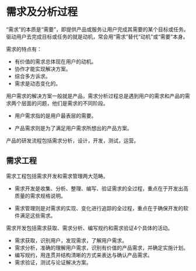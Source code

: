 # 需求及分析过程

“需求”的本质是“需要”，即提供产品或服务让用户完成其需要的某个目标或任务。驱动用户去完成目标或任务的就是动机，常会用“需求”替代“动机”或“需要”本身。

需求的特点有：

- 有价值的需求总体现在用户的动机。
- 协作才能实现解决方案。
- 综合多方诉求。
- 需求是动态变化的。

用户需求的解决方案一般就是产品，需求分析过程总是遇到用户的需求和产品的需求两个层面的问题，他们是需求的不同阶段。

- 用户需求指的是用户最表层的需要。

- 产品需求则是为了满足用户需求所想出的产品方案。

产品的研发流程包括需求分析，设计，开发，测试，运营。

## 需求工程

需求工程包括需求开发和需求管理两大范畴。

- 需求开发是收集、分析、整理、编写、验证需求的全过程，重点在于开发出高质量的需求规格说明。

- 需求管理则是对需求的实现、变化进行追踪的全过程，重点在于确保开发的软件满足这些需求。

需求开发包括需求获取、需求分析、编写规约和需求验证4个具体的活动。

- 需求获取，识别用户，发现需求，了解用户需求。
- 需求分析，准确的理解用户需求，识别有价值的产品需求，并确定实施计划。
- 编写规约，用连贯并结构清晰的方式来表达与确认产品需求。
- 需求验证，测试与论证解决方案。

